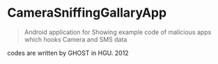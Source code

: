 # CameraSniffingGallaryApp

> Android application for
> Showing example code of malicious apps
> which hooks Camera and SMS data

codes are written by GHOST in HGU. 2012
